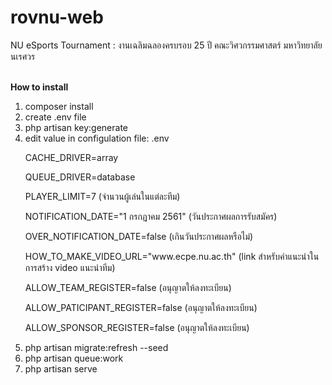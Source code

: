 # rovnu-web
NU eSports Tournament : งานเฉลิมฉลองครบรอบ 25 ปี คณะวิศวกรรมศาสตร์ มหาวิทยาลัยนเรศวร

<br><Strong>How to install </Strong>
1. composer install
2. create .env file
3. php artisan key:generate
4. edit value in configulation file: .env
    <p>CACHE_DRIVER=array</p>
    <p>QUEUE_DRIVER=database</p>
    <p>PLAYER_LIMIT=7  (จำนวนผู้เล่นในแต่ละทีม)</p>
    <p>NOTIFICATION_DATE="1 กรกฏาคม 2561" (วันประกาศผลการรับสมัคร)</p> 
    <p>OVER_NOTIFICATION_DATE=false (เกินวันประกาศผลหรือไม่)</p>
    <p>HOW_TO_MAKE_VIDEO_URL="www.ecpe.nu.ac.th" (link สำหรับคำแนะนำในการสร้าง video แนะนำทีม)</p>
    <p>ALLOW_TEAM_REGISTER=false (อนุญาตให้ลงทะเบียน)</p>
    <p>ALLOW_PATICIPANT_REGISTER=false (อนุญาตให้ลงทะเบียน)</p>
    <p>ALLOW_SPONSOR_REGISTER=false (อนุญาตให้ลงทะเบียน)</p>
5. php artisan migrate:refresh --seed
6. php artisan queue:work
7. php artisan serve
